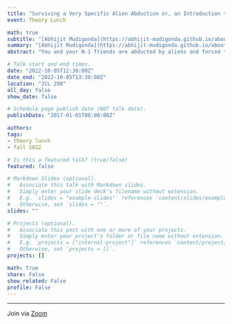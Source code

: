 ```yaml
---
title: "Surviving a Very Specific Alien Abduction or, an Introduction to Error Correcting Codes"
event: Theory Lunch

math: true
subtitle: "[Abhijit Mudigonda](https://abhijit-mudigonda.github.io/about/), University of Chicago"
summary: "[Abhijit Mudigonda](https://abhijit-mudigonda.github.io/about/)"
abstract: "You and your N-1 friends are abducted by aliens and forced to play a game. Each of you receive, uniformly at random, a red or blue beskar helmet. Everyone can see everyone else's helmets but not their own. When a buzzer rings, you must simultaneously each either stay silent or correctly state the color of your helmet. You all win if every person who guessed a color was correct and at least one person guessed a color. How often can you win this game? Is this game just a popularity contest? Why are error correcting codes in the title? Is there a limit to how many times baby Yoda can appear in a slide deck? On Wednesday, we will answer all these questions and more!"

# Talk start and end times.
date: "2022-10-05T12:30:00Z"
date_end: "2022-10-05T13:30:00Z"
location: "JCL 298"
all_day: false
show_date: false

# Schedule page publish date (NOT talk date).
publishDate: "2017-01-01T00:00:00Z"

authors:
tags:
- theory lunch
- fall 2022

# Is this a featured talk? (true/false)
featured: false

# Markdown Slides (optional).
#   Associate this talk with Markdown slides.
#   Simply enter your slide deck's filename without extension.
#   E.g. `slides = "example-slides"` references `content/slides/example-slides.md`.
#   Otherwise, set `slides = ""`.
slides: ""

# Projects (optional).
#   Associate this post with one or more of your projects.
#   Simply enter your project's folder or file name without extension.
#   E.g. `projects = ["internal-project"]` references `content/project/deep-learning/index.md`.
#   Otherwise, set `projects = []`.
projects: []

math: True
share: False
show_related: False
profile: False
---
```


---

Join via [Zoom](https://uchicago.zoom.us/j/91393333807?pwd=YkxPZEZ4ZG9TaTFkV0M3V0hPcU1zUT09)
